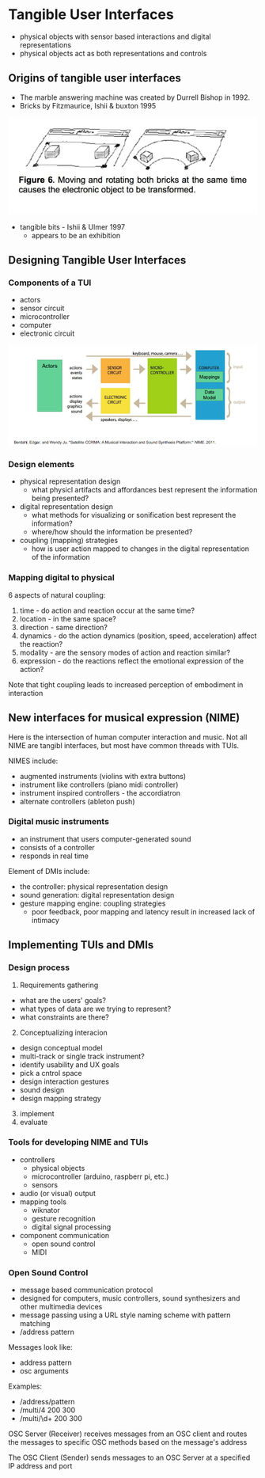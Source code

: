 # Tangible User Interfaces

- physical objects with sensor based interactions and digital representations
- physical objects act as both representations and controls

## Origins of tangible user interfaces
- The marble answering machine was created by Durrell Bishop in 1992.
- Bricks by Fitzmaurice, Ishii & buxton 1995

![bricks](bricks.png)

- tangible bits - Ishii & Ulmer 1997
  - appears to be an exhibition

## Designing Tangible User Interfaces

### Components of a TUI
- actors
- sensor circuit
- microcontroller
- computer
- electronic circuit

![tui](tui.png)

### Design elements
- physical representation design
  - what physicl artifacts and affordances best represent the information being presented?
- digital representation design
  - what methods for visualizing or sonification best represent the information?
  - where/how should the information be presented?
- coupling (mapping) strategies
  - how is user action mapped to changes in the digital representation of the information

### Mapping digital to physical
6 aspects of natural coupling:
1. time - do action and reaction occur at the same time?
2. location - in the same space?
3. direction - same direction?
4. dynamics - do the action dynamics (position, speed, acceleration) affect the reaction?
5. modality - are the sensory modes of action and reaction similar?
6. expression - do the reactions reflect the emotional expression of the action?

Note that tight coupling leads to increased perception of embodiment in interaction

## New interfaces for musical expression (NIME)
Here is the intersection of human computer interaction and music. Not all NIME are tangibl interfaces, but most have common threads with TUIs.

NIMES include:
- augmented instruments (violins with extra buttons)
- instrument like controllers (piano midi controller)
- instrument inspired controllers - the accordiatron
- alternate controllers (ableton push)

### Digital music instruments
- an instrument that users computer-generated sound
- consists of a controller
- responds in real time

Element of DMIs include:
- the controller: physical representation design
- sound generation: digital representation design
- gesture mapping engine: coupling strategies
  - poor feedback, poor mapping and latency result in increased lack of intimacy

## Implementing TUIs and DMIs

### Design process
1. Requirements gathering
  - what are the users' goals?
  - what types of data are we trying to represent?
  - what constraints are there?
2. Conceptualizing interacion
  - design conceptual model
  - multi-track or single track instrument?
  - identify usability and UX goals
  - pick a cntrol space
  - design interaction gestures
  - sound design
  - design mapping strategy
3. implement
4. evaluate

### Tools for developing NIME and TUIs
- controllers
  - physical objects
  - microcontroller (arduino, raspberr pi, etc.)
  - sensors
- audio (or visual) output
- mapping tools
  - wiknator
  - gesture recognition
  - digital signal processing
- component communication
  - open sound control
  - MIDI


### Open Sound Control
- message based communication protocol
- designed for computers, music controllers, sound synthesizers and other multimedia devices
- message passing using a URL style naming scheme with pattern matching
- /address pattern <optional parameters>


Messages look like:
- address pattern
- osc arguments

Examples:
- /address/pattern <optional arguments>
- /multi/4 200 300
- /multi/\d+ 200 300

OSC Server (Receiver) receives messages from an OSC client and routes the messages to specific OSC methods based on the message's address

The OSC Client (Sender) sends messages to an OSC Server at a specified IP address and port


